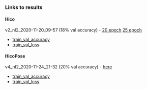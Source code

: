 ### Links to results

#### Hico
v2_nl2_2020-11-20_09-57 (18% val accuracy) - [20 epoch](https://drive.google.com/file/d/19ZxK5DWZ-lRpi5e5PC16SGGvB6Nw6Uo0/view?usp=sharing) [25 epoch](https://drive.google.com/file/d/11YAiUZTUdFxBeR74T7Ek7JNCwAu6iXye/view?usp=sharing)
- [train_val_accuracy](https://i.snipboard.io/vWzqpC.jpg)
- [train_val_loss](https://i.snipboard.io/oO8NDz.jpg)

#### HicoPose

v4_nl2_2020-11-24_21-32 (20% val accuracy) - [here](https://drive.google.com/file/d/109uZ2low_rjOTj-0Xtif0wxOIG0Bhs6s/view?usp=sharing)
- [train_val_accuracy](https://i.snipboard.io/p6tKrQ.jpg)
- [train_val_loss](https://i.snipboard.io/nTDJ7j.jpg)
